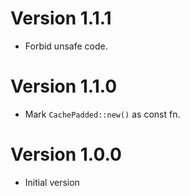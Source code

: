 # Version 1.1.1

- Forbid unsafe code.

# Version 1.1.0

- Mark `CachePadded::new()` as const fn.

# Version 1.0.0

- Initial version
